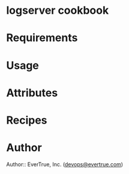 # logserver cookbook

# Requirements

# Usage

# Attributes

# Recipes

# Author

Author:: EverTrue, Inc. (<devops@evertrue.com>)
